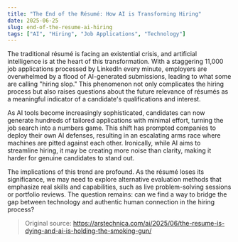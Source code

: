 ```yaml
---
title: "The End of the Résumé: How AI is Transforming Hiring"
date: 2025-06-25
slug: end-of-the-resume-ai-hiring
tags: ["AI", "Hiring", "Job Applications", "Technology"]
---
```


The traditional résumé is facing an existential crisis, and artificial intelligence is at the heart of this transformation. With a staggering 11,000 job applications processed by LinkedIn every minute, employers are overwhelmed by a flood of AI-generated submissions, leading to what some are calling "hiring slop." This phenomenon not only complicates the hiring process but also raises questions about the future relevance of résumés as a meaningful indicator of a candidate's qualifications and interest.

As AI tools become increasingly sophisticated, candidates can now generate hundreds of tailored applications with minimal effort, turning the job search into a numbers game. This shift has prompted companies to deploy their own AI defenses, resulting in an escalating arms race where machines are pitted against each other. Ironically, while AI aims to streamline hiring, it may be creating more noise than clarity, making it harder for genuine candidates to stand out.

The implications of this trend are profound. As the résumé loses its significance, we may need to explore alternative evaluation methods that emphasize real skills and capabilities, such as live problem-solving sessions or portfolio reviews. The question remains: can we find a way to bridge the gap between technology and authentic human connection in the hiring process?

> Original source: https://arstechnica.com/ai/2025/06/the-resume-is-dying-and-ai-is-holding-the-smoking-gun/